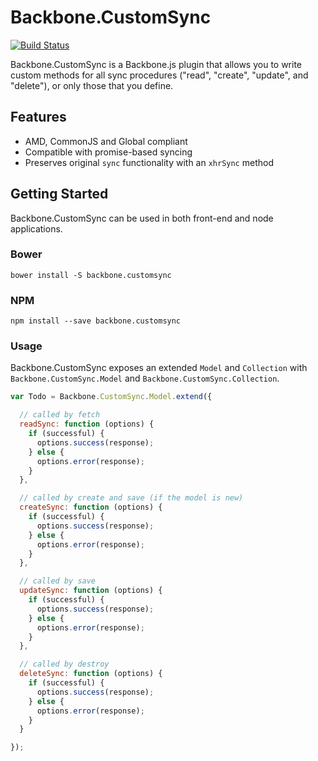 # Backbone.CustomSync

[![Build Status](https://travis-ci.org/gmurphey/backbone.customsync.png?branch=master)](https://travis-ci.org/gmurphey/backbone.customsync)

Backbone.CustomSync is a Backbone.js plugin that allows you to write custom methods for all sync procedures ("read", "create", "update", and "delete"), or only those that you define.

## Features

- AMD, CommonJS and Global compliant
- Compatible with promise-based syncing
- Preserves original `sync` functionality with an `xhrSync` method

## Getting Started

Backbone.CustomSync can be used in both front-end and node applications.

### Bower

    bower install -S backbone.customsync

### NPM

    npm install --save backbone.customsync

### Usage

Backbone.CustomSync exposes an extended `Model` and `Collection` with `Backbone.CustomSync.Model` and `Backbone.CustomSync.Collection`.

``` javascript
var Todo = Backbone.CustomSync.Model.extend({

  // called by fetch
  readSync: function (options) {
    if (successful) {
      options.success(response);
    } else {
      options.error(response);
    }
  },

  // called by create and save (if the model is new)
  createSync: function (options) {
    if (successful) {
      options.success(response);
    } else {
      options.error(response);
    }
  },

  // called by save
  updateSync: function (options) {
    if (successful) {
      options.success(response);
    } else {
      options.error(response);
    }
  },

  // called by destroy
  deleteSync: function (options) {
    if (successful) {
      options.success(response);
    } else {
      options.error(response);
    }
  }

});
```
